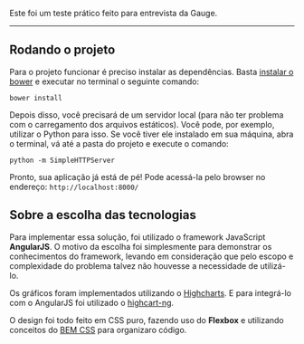 Este foi um teste prático feito para entrevista da Gauge.

---
## Rodando o projeto

Para o projeto funcionar é preciso instalar as dependências. Basta [instalar o bower](https://bower.io/#install-bower) e executar no terminal o seguinte comando:

```
bower install
```

Depois disso, você precisará de um servidor local (para não ter problema com o carregamento dos arquivos estáticos). Você pode, por exemplo, utilizar o Python para isso. Se você tiver ele instalado em sua máquina, abra o terminal, vá até a pasta do projeto e execute o comando:

```
python -m SimpleHTTPServer
```

Pronto, sua aplicação já está de pé! Pode acessá-la pelo browser no endereço: `http://localhost:8000/`

## Sobre a escolha das tecnologias

Para implementar essa solução, foi utilizado o framework JavaScript **AngularJS**. O motivo da escolha foi simplesmente para demonstrar os conhecimentos do framework, levando em consideração que pelo escopo e complexidade do problema talvez não houvesse a necessidade de utilizá-lo.

Os gráficos foram implementados utilizando o [Highcharts](http://www.highcharts.com). E para integrá-lo com o AngularJS foi utilizado o [highcart-ng](https://github.com/pablojim/highcharts-ng).

O design foi todo feito em CSS puro, fazendo uso do **Flexbox** e utilizando conceitos do [BEM CSS](http://getbem.com/introduction) para organizaro código.
